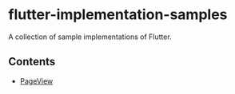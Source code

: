 # flutter-implementation-samples
A collection of sample implementations of Flutter.

## Contents

- [PageView](/page_view/README.md)
